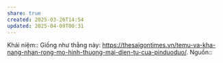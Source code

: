 ```yaml
---
share: true
created: 2025-03-26T14:54
updated: 2025-04-09T00:31
---
```

Khái niệm:: 
Giống như thằng này: https://thesaigontimes.vn/temu-va-kha-nang-nhan-rong-mo-hinh-thuong-mai-dien-tu-cua-pinduoduo/. 
Nguồn:: 
